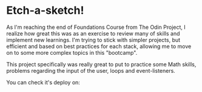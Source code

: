 # Etch-a-sketch!

As I'm reaching the end of Foundations Course from The Odin Project, I realize how great this was as an exercise to review many of skills and implement new learnings. I'm trying to stick with simpler projects, but efficient and based on best practices for each stack, allowing me to move on to some more complex topics in this "bootcamp".

This project specifically was really great to put to practice some Math skills, problems regarding the input of the user, loops and event-listeners.

You can check it's deploy on:
